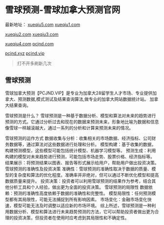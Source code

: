 # 雪球预测-雪球加拿大预测官网

最新地址：
[xueqiu5.com](http://www.xueqiu5.com)  [xueqiu1.com](http://www.xueqiu1.com)

[xueqiu2.com](http://www.xueqiu2.com)  [xueqiu3.com](http://www.xueqiu3.com)

[xueqiu4.com](http://www.xueqiu4.com)  [pcjnd.com](https://www.pcjnd.com)

[pcjnd.xyz](https://www.pcjnd.xyz)   [pcjnd.vip](https://www.pcjnd.vip)
> 打不开多刷新几次

## 雪球预测

雪球加拿大预测【PCJND.VIP】是专业为加拿大28留学生人才市场、专业提供加拿大、预测数据,模式测试及结果查询算法,做专业的加拿大网站数据统计站。
加拿大结果查询。


雪球预测是什么？
‌雪球预测是一种基于数据分析、模型和算法对未来的趋势进行预测的方式。它通过分析过去和现在的数据来预测未来，形象地比喻为数据和信息像雪球一样越滚越大，通过一系列的分析和计算来预测未来的情况。

雪球预测的运作方式
数据收集与分析：收集相关的市场数据、经济指标、公司财务数据等，通过算法对这些数据进行处理和分析。
模型构建：基于收集的数据，构建预测模型，这些模型可能包括统计模型、机器学习模型等。
预测生成：利用构建的模型对未来趋势进行预测，可能包括市场走势、股票价格、经济指标等。
结果展示：将预测结果以图表、报告等形式展示给用户，帮助用户做出投资决策。
雪球预测的准确性及投资决策
准确性：雪球预测的准确性取决于数据的质量、模型的复杂度和算法的优化程度。准确率并非绝对，但可以通过不断优化模型和提高数据质量来提升。
投资决策：投资者可以利用雪球预测的结果作为参考，结合其他分析工具和个人经验，做出更为全面的投资决策。
雪球预测的局限性
数据依赖：预测的准确性高度依赖于数据的准确性和完整性。
模型局限性：任何预测模型都有其局限性，可能无法捕捉到所有影响因素。
市场变化：金融市场变化快速，模型可能无法及时调整以适应新的市场环境。
综上所述，雪球预测是一种利用数据分析、模型和算法进行未来趋势预测的方法，它可以帮助投资者做出更为合理的投资决策，但投资者在使用时应考虑到其局限性和不确定性。‌

